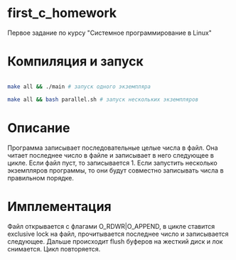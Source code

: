 # first_c_homework
Первое задание по курсу "Системное программирование в Linux"

# Компиляция и запуск
```bash

make all && ./main # запуск одного экземпляра

make all && bash parallel.sh # запуск нескольких экземпляров

```
# Описание
Программа записывает последовательные целые числа в файл. Она читает последнее
число в файле и записывает в него следующее в цикле. Если файл пуст, то 
записывается 1. Если запустить несколько экземпляров программы, то они
будут совместно записывать числа в правильном порядке.

# Имплементация
Файл открывается с флагами O_RDWR|O_APPEND, в цикле ставится exclusive lock 
на файл, прочитывается последнее число и записывается следующее. Дальше
происходит flush буферов на жесткий диск и лок снимается. Цикл повторяется.
